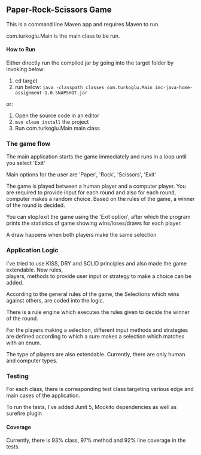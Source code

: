 ## Paper-Rock-Scissors Game ##
This is a command line Maven app and requires Maven to run.

com.turkoglu.Main is the main class to be run.

#### How to Run ####

Either directly run the compiled jar by going into the target folder by invoking below:

1. cd target
2. run below:
```java -classpath classes com.turkoglu.Main imc-java-home-assignment-1.0-SNAPSHOT.jar```

or:

1. Open the source code in an editor
2. ```mvn clean install``` the project
3. Run com.turkoglu.Main main class

### The game flow ###

The main application starts the game immediately and runs in a loop until you select 'Exit'

Main options for the user are 'Paper', 'Rock', 'Scissors', 'Exit'

The game is played between a human player and a computer player. You are required to provide
input for each round and also for each round, computer makes a random choice. Based on the rules 
of the game, a winner of the round is decided.

You can stop/exit the game using the 'Exit option', after which the program prints the statistics of 
game showing wins/loses/draws for each player.

A draw happens when both players make the same selection

### Application Logic ###

I've tried to use KISS, DRY and SOLID principles and also made the game extendable. New rules,  
players, methods to provide user input or strategy to make a choice can be added.

According to the general rules of the game, the Selections which wins against others, are coded 
into the logic.

There is a rule engine which executes the rules given to decide the winner of the round.

For the players making a selection, different input methods and strategies are defined according to which 
a sure makes a selection which matches with an enum.

The type of players are also extendable. Currently, there are only human and computer types.

### Testing ###
For each class, there is corresponding test class targeting various edge and main cases of the application.

To run the tests, I've added Junit 5, Mockito dependencies as well as surefire plugin

#### Coverage ####
Currently, there is 93% class, 97% method and 92% line coverage in the tests.